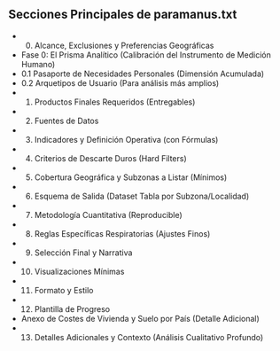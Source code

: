 ## Secciones Principales de paramanus.txt

*   0) Alcance, Exclusiones y Preferencias Geográficas
*   Fase 0: El Prisma Analítico (Calibración del Instrumento de Medición Humano)
*   0.1 Pasaporte de Necesidades Personales (Dimensión Acumulada)
*   0.2 Arquetipos de Usuario (Para análisis más amplios)
*   1) Productos Finales Requeridos (Entregables)
*   2) Fuentes de Datos
*   3) Indicadores y Definición Operativa (con Fórmulas)
*   4) Criterios de Descarte Duros (Hard Filters)
*   5) Cobertura Geográfica y Subzonas a Listar (Mínimos)
*   6) Esquema de Salida (Dataset Tabla por Subzona/Localidad)
*   7) Metodología Cuantitativa (Reproducible)
*   8) Reglas Específicas Respiratorias (Ajustes Finos)
*   9) Selección Final y Narrativa
*   10) Visualizaciones Mínimas
*   11) Formato y Estilo
*   12) Plantilla de Progreso
*   Anexo de Costes de Vivienda y Suelo por País (Detalle Adicional)
*   13) Detalles Adicionales y Contexto (Análisis Cualitativo Profundo)



